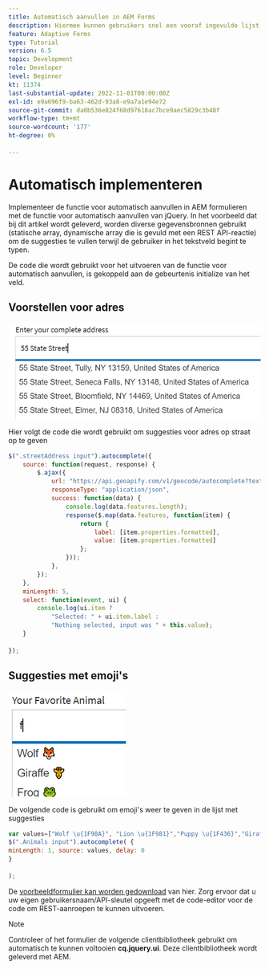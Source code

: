 ```yaml
---
title: Automatisch aanvullen in AEM Forms
description: Hiermee kunnen gebruikers snel een vooraf ingevulde lijst met waarden zoeken en selecteren terwijl ze typen, waarbij zoeken en filteren worden gebruikt.
feature: Adaptive Forms
type: Tutorial
version: 6.5
topic: Development
role: Developer
level: Beginner
kt: 11374
last-substantial-update: 2022-11-01T00:00:00Z
exl-id: e9a696f9-ba63-462d-93a8-e9a7a1e94e72
source-git-commit: da0b536e824f68d97618ac7bce9aec5829c3b48f
workflow-type: tm+mt
source-wordcount: '177'
ht-degree: 0%

---
```


# Automatisch implementeren

Implementeer de functie voor automatisch aanvullen in AEM formulieren met de functie voor automatisch aanvullen van jQuery.
In het voorbeeld dat bij dit artikel wordt geleverd, worden diverse gegevensbronnen gebruikt (statische array, dynamische array die is gevuld met een REST API-reactie) om de suggesties te vullen terwijl de gebruiker in het tekstveld begint te typen.

De code die wordt gebruikt voor het uitvoeren van de functie voor automatisch aanvullen, is gekoppeld aan de gebeurtenis initialize van het veld.

## Voorstellen voor adres

![suggesties per land](assets/auto-complete2.png)



Hier volgt de code die wordt gebruikt om suggesties voor adres op straat op te geven

```javascript
$(".streetAddress input").autocomplete({
    source: function(request, response) {
        $.ajax({
            url: "https://api.geoapify.com/v1/geocode/autocomplete?text=" + request.term + "&apiKey=Your API Key", //please get your own API key with geoapify.com
            responseType: "application/json",
            success: function(data) {
                console.log(data.features.length);
                response($.map(data.features, function(item) {
                    return {
                        label: [item.properties.formatted],
                        value: [item.properties.formatted]
                    };
                }));
            },
        });
    },
    minLength: 5,
    select: function(event, ui) {
        console.log(ui.item ?
            "Selected: " + ui.item.label :
            "Nothing selected, input was " + this.value);
    }

});
```





## Suggesties met emoji&#39;s

![suggesties per land](assets/auto-complete3.png)

De volgende code is gebruikt om emoji&#39;s weer te geven in de lijst met suggesties

```javascript
var values=["Wolf \u{1F98A}", "Lion \u{1F981}","Puppy \u{1F436}","Giraffe \u{1F992}","Frog \u{1F438}"];
$(".Animals input").autocomplete( {
minLength: 1, source: values, delay: 0
}

);
```

De [voorbeeldformulier kan worden gedownload](assets/auto-complete-form.zip) van hier. Zorg ervoor dat u uw eigen gebruikersnaam/API-sleutel opgeeft met de code-editor voor de code om REST-aanroepen te kunnen uitvoeren.

>[!NOTE]
>
> Controleer of het formulier de volgende clientbibliotheek gebruikt om automatisch te kunnen voltooien **cq.jquery.ui**. Deze clientbibliotheek wordt geleverd met AEM.
